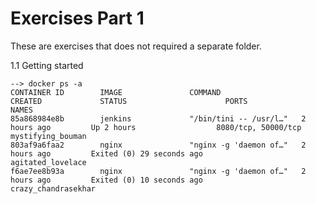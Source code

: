 # Exercises Part 1
These are exercises that does not required a separate folder.

1.1 Getting started
```
--> docker ps -a
CONTAINER ID        IMAGE               COMMAND                  CREATED             STATUS                      PORTS                 NAMES
85a868984e8b        jenkins             "/bin/tini -- /usr/l…"   2 hours ago         Up 2 hours                  8080/tcp, 50000/tcp   mystifying_bouman
803af9a6faa2        nginx               "nginx -g 'daemon of…"   2 hours ago         Exited (0) 29 seconds ago                         agitated_lovelace
f6ae7ee8b93a        nginx               "nginx -g 'daemon of…"   2 hours ago         Exited (0) 10 seconds ago                         crazy_chandrasekhar
```

